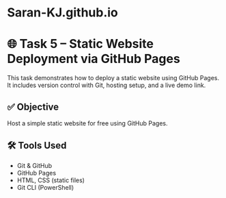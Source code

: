 # Saran-KJ.github.io
# 🌐 Task 5 – Static Website Deployment via GitHub Pages

This task demonstrates how to deploy a static website using GitHub Pages. It includes version control with Git, hosting setup, and a live demo link.

## ✅ Objective

Host a simple static website for free using GitHub Pages.

## 🛠️ Tools Used

- Git & GitHub
- GitHub Pages
- HTML, CSS (static files)
- Git CLI (PowerShell)


